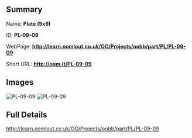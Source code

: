 

## Summary
 
Name: __Plate (9x9)__

ID: __PL-09-09__

WebPage: __http://learn.oomlout.co.uk/OO/Projects/oobb/part/PL/PL-09-09__

Short URL: __http://oom.lt/PL-09-09__


## Images
![PL-09-09](http://oomlout.com/oobb-gen/parts/PL/PL-09-09/PL-09-09_01_420.jpg)
![PL-09-09](http://oomlout.com/oobb-gen/parts/PL/PL-09-09/PL-09-09_420.png)




## Full Details

 http://learn.oomlout.co.uk/OO/Projects/oobb/part/PL/PL-09-09

